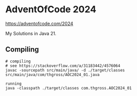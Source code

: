 # AdventOfCode 2024

https://adventofcode.com/2024

My Solutions in Java 21.

## Compiling

```shell
# compiling
# see https://stackoverflow.com/a/31183442/4576064
javac -sourcepath src/main/java/ -d ./target/classes src/main/java/com/thgross/AOC2024_01.java

running
java -classpath ./target/classes com.thgross.AOC2024_01
```